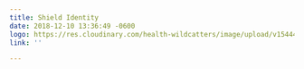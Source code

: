 ```yaml
---
title: Shield Identity
date: 2018-12-10 13:36:49 -0600
logo: https://res.cloudinary.com/health-wildcatters/image/upload/v1544470617/Shield-Identity.jpg
link: ''

---
```

